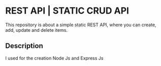 # REST API | STATIC CRUD API

This repository is about a simple static REST API, where you can create, add, update and delete items.

## Description

I used for the creation Node Js and Express Js
